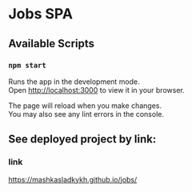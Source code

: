 # Jobs SPA

## Available Scripts

### `npm start`

Runs the app in the development mode.\
Open [http://localhost:3000](http://localhost:3000) to view it in your browser.

The page will reload when you make changes.\
You may also see any lint errors in the console.

## See deployed project by link:
### link
https://mashkasladkykh.github.io/jobs/
